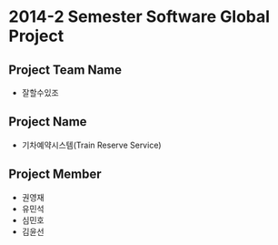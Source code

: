 # 2014-2 Semester Software Global Project

## Project Team Name
- 잘할수있조

## Project Name
- 기차예약시스템(Train Reserve Service)

## Project Member
- 권영재
- 유민석
- 심민호
- 김윤선
